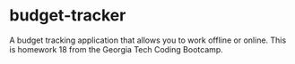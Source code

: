 # budget-tracker
A budget tracking application that allows you to work offline or online.  This is homework 18 from the Georgia Tech Coding Bootcamp.
